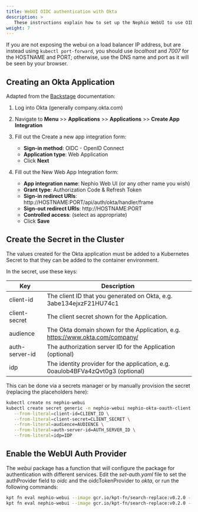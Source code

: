 ```yaml
---
title: WebUI OIDC authentication with Okta
description: >
   These instructions explain how to set up the Nephio WebUI to use OIDC with Okta for authentication.
weight: 7
---
```


If you are not exposing the webui on a load balancer IP address, but are instead using `kubectl port-forward`, you
should use *localhost* and *7007* for the HOSTNAME and PORT; otherwise, use the DNS name and port as it will be seen
by your browser.

## Creating an Okta Application

Adapted from the [Backstage](https://backstage.io/docs/auth/okta/provider#create-an-application-on-okta)
documentation:

1. Log into Okta (generally company.okta.com)
2. Navigate to **Menu** >> **Applications** >> **Applications** >> **Create App Integration**
3. Fill out the Create a new app integration form:

   - **Sign-in method**: OIDC - OpenID Connect
   - **Application type**: Web Application
   - Click **Next**

4. Fill out the New Web App Integration form:

   - **App integration name**: Nephio Web UI (or any other name you wish)
   - **Grant type**: Authorization Code & Refresh Token
   - **Sign-in redirect URIs**: http://HOSTNAME:PORT/api/auth/okta/handler/frame
   - **Sign-out redirect URIs**: http://HOSTNAME:PORT
   - **Controlled access**: (select as appropriate)
   - Click **Save**

## Create the Secret in the Cluster

The values created for the Okta application must be added to a Kubernetes Secret to that they can be added to the
container environment.

In the secret, use these keys:

| Key            | Description                                                 |
| -------------- | ----------------------------------------------------------- |
| client-id      | The client ID that you generated on Okta, e.g. 3abe134ejxzF21HU74c1 |
| client-secret  | The client secret shown for the Application.                |
| audience       | The Okta domain shown for the Application, e.g. https://www.okta.com/company/ |
| auth-server-id | The authorization server ID for the Application (optional)  |
| idp            | The identity provider for the application, e.g. 0oaulob4BFVa4zQvt0g3 (optional) |

This can be done via a secrets manager or by manually provision the secret (replacing the placeholders here):

```bash
kubectl create ns nephio-webui
kubectl create secret generic -n nephio-webui nephio-okta-oauth-client \
   --from-literal=client-id=CLIENT_ID \
   --from-literal=client-secret=CLIENT_SECRET \
   --from-literal=audience=AUDIENCE \
   --from-literal=auth-server-id=AUTH_SERVER_ID \
   --from-literal=idp=IDP
```

## Enable the WebUI Auth Provider

The *webui* package has a function that will configure the package for authentication with different services. Edit the
*set-auth.yaml* file to set the authProvider field to *oidc* and the oidcTokenProvider to *okta*, or run the following
commands:

```bash
kpt fn eval nephio-webui --image gcr.io/kpt-fn/search-replace:v0.2.0 --match-name set-auth -- 'by-path=authProvider' 'put-value=oidc'
kpt fn eval nephio-webui --image gcr.io/kpt-fn/search-replace:v0.2.0 --match-name set-auth -- 'by-path=oidcTokenProvider' 'put-value=okta'
```
